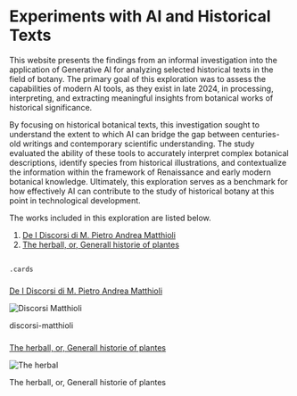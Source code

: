 # Experiments with AI and Historical Texts

This website presents the findings from an informal investigation into the application of Generative AI for analyzing selected historical texts in the field of botany. The primary goal of this exploration was to assess the capabilities of modern AI tools, as they exist in late 2024, in processing, interpreting, and extracting meaningful insights from botanical works of historical significance.

By focusing on historical botanical texts, this investigation sought to understand the extent to which AI can bridge the gap between centuries-old writings and contemporary scientific understanding. The study evaluated the ability of these tools to accurately interpret complex botanical descriptions, identify species from historical illustrations, and contextualize the information within the framework of Renaissance and early modern botanical knowledge. Ultimately, this exploration serves as a benchmark for how effectively AI can contribute to the study of historical botany at this point in technological development.

The works included in this exploration are listed below.

1. [De I Discorsi di M. Pietro Andrea Matthioli](discorsi-matthioli)
2. [The herball, or, Generall historie of plantes](herbal-gerard)

##
`.cards`

###

[De I Discorsi di M. Pietro Andrea Matthioli](discorsi-matthioli)

![Discorsi Matthioli](https://bxw3h77njs6t5nf7bo2vykqxvi0lzkxb.lambda-url.us-east-1.on.aws/iiif/3/940499478f91e1f346aba1cf9d19cc0003e1938735ced2087190b42d009265fb/full/400,/0/default.jpg)

discorsi-matthioli

###

[The herball, or, Generall historie of plantes](herbal-gerard)

![The herbal](https://iiif.archive.org/image/iiif/3/gri_33125012606592%2Fgri_33125012606592_jp2.zip%2Fgri_33125012606592_jp2%2Fgri_33125012606592_0006.jp2/full/400,/0/default.jpg)

The herball, or, Generall historie of plantes
